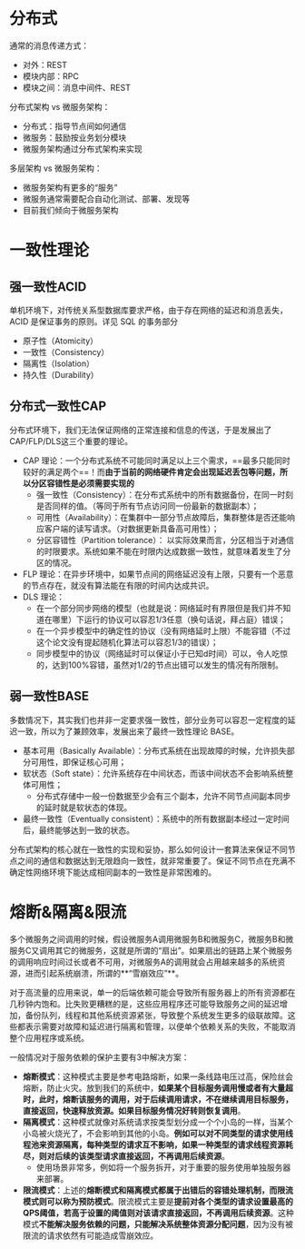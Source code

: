 # 分布式

通常的消息传递方式：

- 对外：REST
- 模块内部：RPC
- 模块之间：消息中间件、REST

分布式架构 vs 微服务架构：

- 分布式：指导节点间如何通信
- 微服务：鼓励按业务划分模块
- 微服务架构通过分布式架构来实现

多层架构 vs 微服务架构：

- 微服务架构有更多的“服务”
- 微服务通常需要配合自动化测试、部署、发现等
- 目前我们倾向于微服务架构



# 一致性理论

## 强一致性ACID

单机环境下，对传统关系型数据库要求严格，由于存在网络的延迟和消息丢失，ACID 是保证事务的原则。详见 SQL 的事务部分

- 原子性（Atomicity）
- 一致性（Consistency）
- 隔离性（Isolation）
- 持久性（Durability）



## 分布式一致性CAP

分布式环境下，我们无法保证网络的正常连接和信息的传送，于是发展出了CAP/FLP/DLS这三个重要的理论。

- CAP 理论：一个分布式系统不可能同时满足以上三个需求，==最多只能同时较好的满足两个==！而**由于当前的网络硬件肯定会出现延迟丢包等问题，所以分区容错性是必须需要实现的**
  - 强一致性（Consistency）：在分布式系统中的所有数据备份，在同一时刻是否同样的值。（等同于所有节点访问同一份最新的数据副本）；
  - 可用性（Availability）：在集群中一部分节点故障后，集群整体是否还能响应客户端的读写请求。（对数据更新具备高可用性）；
  - 分区容错性（Partition tolerance）： 以实际效果而言，分区相当于对通信的时限要求。系统如果不能在时限内达成数据一致性，就意味着发生了分区的情况。
- FLP 理论：在异步环境中，如果节点间的网络延迟没有上限，只要有一个恶意的节点存在，就没有算法能在有限的时间内达成共识。
- DLS 理论：
  - 在一个部分同步网络的模型（也就是说：网络延时有界限但是我们并不知道在哪里）下运行的协议可以容忍1/3任意（换句话说，拜占庭）错误；
  - 在一个异步模型中的确定性的协议（没有网络延时上限）不能容错（不过这个论文没有提起随机化算法可以容忍1/3的错误）；
  - 同步模型中的协议（网络延时可以保证小于已知d时间）可以，令人吃惊的，达到100%容错，虽然对1/2的节点出错可以发生的情况有所限制。



## 弱一致性BASE

多数情况下，其实我们也并非一定要求强一致性，部分业务可以容忍一定程度的延迟一致，所以为了兼顾效率，发展出来了最终一致性理论 BASE。

- 基本可用（Basically Available）：分布式系统在出现故障的时候，允许损失部分可用性，即保证核心可用；
- 软状态（Soft state）：允许系统存在中间状态，而该中间状态不会影响系统整体可用性；
  - 分布式存储中一般一份数据至少会有三个副本，允许不同节点间副本同步的延时就是软状态的体现。
- 最终一致性（Eventually consistent）：系统中的所有数据副本经过一定时间后，最终能够达到一致的状态。



分布式架构的核心就在一致性的实现和妥协，那么如何设计一套算法来保证不同节点之间的通信和数据达到无限趋向一致性，就非常重要了。保证不同节点在充满不确定性网络环境下能达成相同副本的一致性是非常困难的。



# 熔断&隔离&限流

多个微服务之间调用的时候，假设微服务A调用微服务B和微服务C，微服务B和微服务C又调用其它的微服务，这就是所谓的“扇出”。如果扇出的链路上某个微服务的调用响应时间过长或者不可用，对微服务A的调用就会占用越来越多的系统资源，进而引起系统崩溃，所谓的**“雪崩效应”**。

对于高流量的应用来说，单一的后端依赖可能会导致所有服务器上的所有资源都在几秒钟内饱和。比失败更糟糕的是，这些应用程序还可能导致服务之间的延迟增加，备份队列，线程和其他系统资源紧张，导致整个系统发生更多的级联故障。这些都表示需要对故障和延迟进行隔离和管理，以便单个依赖关系的失败，不能取消整个应用程序或系统。

一般情况对于服务依赖的保护主要有3中解决方案：

- **熔断模式**：这种模式主要是参考电路熔断，如果一条线路电压过高，保险丝会熔断，防止火灾。放到我们的系统中，**如果某个目标服务调用慢或者有大量超时，此时，熔断该服务的调用，对于后续调用请求，不在继续调用目标服务，直接返回，快速释放资源。如果目标服务情况好转则恢复调用**。
- **隔离模式**：这种模式就像对系统请求按类型划分成一个个小岛的一样，当某个小岛被火烧光了，不会影响到其他的小岛。**例如可以对不同类型的请求使用线程池来资源隔离，每种类型的请求互不影响，如果一种类型的请求线程资源耗尽，则对后续的该类型请求直接返回，不再调用后续资源**。
  - 使用场景非常多，例如将一个服务拆开，对于重要的服务使用单独服务器来部署。
- **限流模式**：上述的**熔断模式和隔离模式都属于出错后的容错处理机制，而限流模式则可以称为预防模式**。限流模式主要是**提前对各个类型的请求设置最高的QPS阈值，若高于设置的阈值则对该请求直接返回，不再调用后续资源**。这种模式**不能解决服务依赖的问题，只能解决系统整体资源分配问题**，因为没有被限流的请求依然有可能造成雪崩效应。


